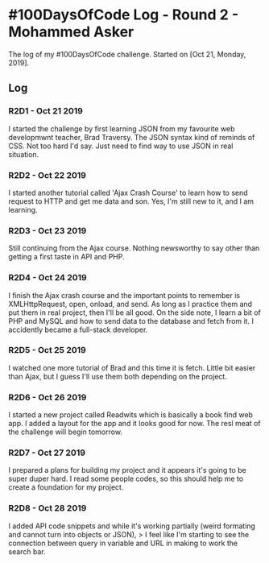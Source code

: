 # #100DaysOfCode Log - Round 2 - Mohammed Asker

The log of my #100DaysOfCode challenge. Started on [Oct 21, Monday, 2019].

## Log

### R2D1 - Oct 21 2019

I started the challenge by first learning JSON from my favourite web developmwnt teacher, Brad Traversy. The JSON syntax kind of reminds of CSS. Not too hard I'd say. Just need to find way to use JSON in real situation.

### R2D2 - Oct 22 2019

I started another tutorial called 'Ajax Crash Course' to learn how to send request to HTTP and get me data and son. Yes, I'm still new to it, and I am learning.

### R2D3 - Oct 23 2019

Still continuing from the Ajax course. Nothing newsworthy to say other than getting a first taste in API and PHP.

### R2D4 - Oct 24 2019

I finish the Ajax crash course and the important points to remember is XMLHttpRequest, open, onload, and send. As long as I practice them and put them in real project, then I'll be all good. On the side note, I learn a bit of PHP and MySQL and how to send data to the database and fetch from it. I accidently became a full-stack developer.

### R2D5 - Oct 25 2019

I watched one more tutorial of Brad and this time it is fetch. Little bit easier than Ajax, but I guess I'll use them both depending on the project.

### R2D6 - Oct 26 2019

I started a new project called Readwits which is basically a book find web app. I added a layout for the app and it looks good for now. The resl meat of the challenge will begin tomorrow.

### R2D7 - Oct 27 2019

I prepared a plans for building my project and it appears it's going to be super duper hard. I read some people codes, so this should help me to create a foundation for my project.

### R2D8 - Oct 28 2019

I added API code snippets and while it's working partially (weird formating and cannot turn into objects or JSON), > I feel like I'm starting to see the connection between query in variable and URL in making to work the search bar.
